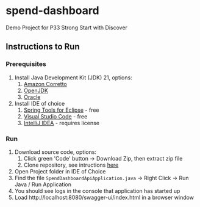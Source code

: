 # spend-dashboard
Demo Project for P33 Strong Start with Discover

## Instructions to Run

### Prerequisites

1. Install Java Development Kit (JDK) 21, options:
   1. [Amazon Corretto](https://docs.aws.amazon.com/corretto/latest/corretto-21-ug/downloads-list.html)
   2. [OpenJDK](https://jdk.java.net/21/)
   3. [Oracle](https://www.oracle.com/java/technologies/downloads/#java21)
2. Install IDE of choice
   1. [Spring Tools for Eclipse](https://spring.io/tools) - free
   2. [Visual Studio Code](https://code.visualstudio.com/) - free
   3. [IntelliJ IDEA](https://www.jetbrains.com/idea/) - requires license

### Run

1. Download source code, options:
   1. Click green 'Code' button -> Download Zip, then extract zip file
   2. Clone repository, see intructions [here](https://docs.github.com/en/repositories/creating-and-managing-repositories/cloning-a-repository)
2. Open Project folder in IDE of Choice
3. Find the file `SpendDashboardApiApplication.java` -> Right Click -> Run Java / Run Application
4. You should see logs in the console that application has started up
5. Load http://localhost:8080/swagger-ui/index.html in a browser window
